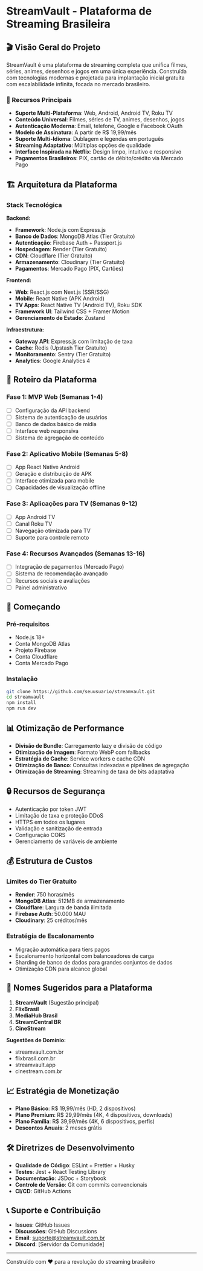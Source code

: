 # StreamVault - Plataforma de Streaming Brasileira

## 🎬 Visão Geral do Projeto

StreamVault é uma plataforma de streaming completa que unifica filmes, séries, animes, desenhos e jogos em uma única experiência. Construída com tecnologias modernas e projetada para implantação inicial gratuita com escalabilidade infinita, focada no mercado brasileiro.

### 🌟 Recursos Principais

- **Suporte Multi-Plataforma**: Web, Android, Android TV, Roku TV
- **Conteúdo Universal**: Filmes, séries de TV, animes, desenhos, jogos
- **Autenticação Moderna**: Email, telefone, Google e Facebook OAuth
- **Modelo de Assinatura**: A partir de R$ 19,99/mês
- **Suporte Multi-Idioma**: Dublagem e legendas em português
- **Streaming Adaptativo**: Múltiplas opções de qualidade
- **Interface Inspirada na Netflix**: Design limpo, intuitivo e responsivo
- **Pagamentos Brasileiros**: PIX, cartão de débito/crédito via Mercado Pago

## 🏗️ Arquitetura da Plataforma

### Stack Tecnológica

**Backend:**
- **Framework**: Node.js com Express.js
- **Banco de Dados**: MongoDB Atlas (Tier Gratuito)
- **Autenticação**: Firebase Auth + Passport.js
- **Hospedagem**: Render (Tier Gratuito)
- **CDN**: Cloudflare (Tier Gratuito)
- **Armazenamento**: Cloudinary (Tier Gratuito)
- **Pagamentos**: Mercado Pago (PIX, Cartões)

**Frontend:**
- **Web**: React.js com Next.js (SSR/SSG)
- **Mobile**: React Native (APK Android)
- **TV Apps**: React Native TV (Android TV), Roku SDK
- **Framework UI**: Tailwind CSS + Framer Motion
- **Gerenciamento de Estado**: Zustand

**Infraestrutura:**
- **Gateway API**: Express.js com limitação de taxa
- **Cache**: Redis (Upstash Tier Gratuito)
- **Monitoramento**: Sentry (Tier Gratuito)
- **Analytics**: Google Analytics 4

## 📱 Roteiro da Plataforma

### Fase 1: MVP Web (Semanas 1-4)
- [ ] Configuração da API backend
- [ ] Sistema de autenticação de usuários
- [ ] Banco de dados básico de mídia
- [ ] Interface web responsiva
- [ ] Sistema de agregação de conteúdo

### Fase 2: Aplicativo Mobile (Semanas 5-8)
- [ ] App React Native Android
- [ ] Geração e distribuição de APK
- [ ] Interface otimizada para mobile
- [ ] Capacidades de visualização offline

### Fase 3: Aplicações para TV (Semanas 9-12)
- [ ] App Android TV
- [ ] Canal Roku TV
- [ ] Navegação otimizada para TV
- [ ] Suporte para controle remoto

### Fase 4: Recursos Avançados (Semanas 13-16)
- [ ] Integração de pagamentos (Mercado Pago)
- [ ] Sistema de recomendação avançado
- [ ] Recursos sociais e avaliações
- [ ] Painel administrativo

## 🚀 Começando

### Pré-requisitos
- Node.js 18+
- Conta MongoDB Atlas
- Projeto Firebase
- Conta Cloudflare
- Conta Mercado Pago

### Instalação
```bash
git clone https://github.com/seuusuario/streamvault.git
cd streamvault
npm install
npm run dev
```

## 📊 Otimização de Performance

- **Divisão de Bundle**: Carregamento lazy e divisão de código
- **Otimização de Imagem**: Formato WebP com fallbacks
- **Estratégia de Cache**: Service workers e cache CDN
- **Otimização de Banco**: Consultas indexadas e pipelines de agregação
- **Otimização de Streaming**: Streaming de taxa de bits adaptativa

## 🔒 Recursos de Segurança

- Autenticação por token JWT
- Limitação de taxa e proteção DDoS
- HTTPS em todos os lugares
- Validação e sanitização de entrada
- Configuração CORS
- Gerenciamento de variáveis de ambiente

## 💰 Estrutura de Custos

### Limites do Tier Gratuito
- **Render**: 750 horas/mês
- **MongoDB Atlas**: 512MB de armazenamento
- **Cloudflare**: Largura de banda ilimitada
- **Firebase Auth**: 50.000 MAU
- **Cloudinary**: 25 créditos/mês

### Estratégia de Escalonamento
- Migração automática para tiers pagos
- Escalonamento horizontal com balanceadores de carga
- Sharding de banco de dados para grandes conjuntos de dados
- Otimização CDN para alcance global

## 🎯 Nomes Sugeridos para a Plataforma

1. **StreamVault** (Sugestão principal)
2. **FlixBrasil**
3. **MediaHub Brasil**
4. **StreamCentral BR**
5. **CineStream**

**Sugestões de Domínio:**
- streamvault.com.br
- flixbrasil.com.br
- streamvault.app
- cinestream.com.br

## 📈 Estratégia de Monetização

- **Plano Básico**: R$ 19,99/mês (HD, 2 dispositivos)
- **Plano Premium**: R$ 29,99/mês (4K, 4 dispositivos, downloads)
- **Plano Família**: R$ 39,99/mês (4K, 6 dispositivos, perfis)
- **Descontos Anuais**: 2 meses grátis

## 🛠️ Diretrizes de Desenvolvimento

- **Qualidade de Código**: ESLint + Prettier + Husky
- **Testes**: Jest + React Testing Library
- **Documentação**: JSDoc + Storybook
- **Controle de Versão**: Git com commits convencionais
- **CI/CD**: GitHub Actions

## 📞 Suporte e Contribuição

- **Issues**: GitHub Issues
- **Discussões**: GitHub Discussions
- **Email**: suporte@streamvault.com.br
- **Discord**: [Servidor da Comunidade]

---

Construído com ❤️ para a revolução do streaming brasileiro
